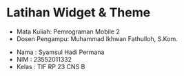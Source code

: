 # Latihan Widget & Theme
<ul>
  <li>Mata Kuliah: Pemrograman Mobile 2</li>
  <li>Dosen Pengampu: Muhammad Ikhwan Fathulloh, S.Kom.</li>
</ul>

<ul>
  <li>Nama : Syamsul Hadi Permana</li>
  <li>NIM : 23552011332</li>
  <li>Kelas : TIF RP 23 CNS B</li>
</ul>
